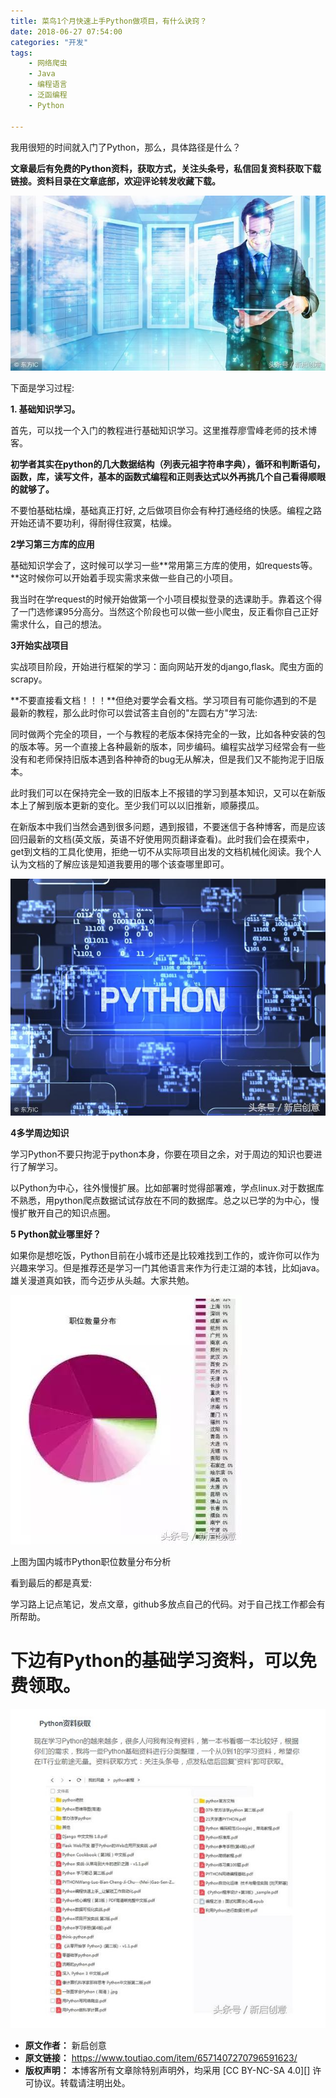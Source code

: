 ```yaml
---
title: 菜鸟1个月快速上手Python做项目，有什么诀窍？
date: 2018-06-27 07:54:00
categories: "开发"
tags:
	- 网络爬虫
	- Java
	- 编程语言
	- 泛函编程
	- Python

---
```


我用很短的时间就入门了Python，那么，具体路径是什么？

**文章最后有免费的Python资料，获取方式，关注头条号，私信回复资料获取下载链接。资料目录在文章底部，欢迎评论转发收藏下载。**

![菜鸟1个月快速上手Python做项目，有什么诀窍？][1_Python]

下面是学习过程:

**1. 基础知识学习。**

首先，可以找一个入门的教程进行基础知识学习。这里推荐廖雪峰老师的技术博客。

**初学者其实在python的几大数据结构（列表元祖字符串字典），循环和判断语句，函数，库，读写文件，基本的函数式编程和正则表达式以外再挑几个自己看得顺眼的就够了。**

不要怕基础枯燥，基础真正打好, 之后做项目你会有种打通经络的快感。编程之路开始还请不要功利，得耐得住寂寞，枯燥。

**2学习第三方库的应用**

基础知识学会了，这时候可以学习一些**常用第三方库的使用，如requests等。**这时候你可以开始着手现实需求来做一些自己的小项目。

我当时在学request的时候开始做第一个小项目模拟登录的选课助手。靠着这个得了一门选修课95分高分。当然这个阶段也可以做一些小爬虫，反正看你自己正好需求什么，自己的想法。

**3开始实战项目**

实战项目阶段，开始进行框架的学习：面向网站开发的django,flask。爬虫方面的scrapy。

**不要直接看文档！！！**但绝对要学会看文档。学习项目有可能你遇到的不是最新的教程，那么此时你可以尝试答主自创的"左圆右方"学习法:

同时做两个完全的项目，一个与教程的老版本保持完全的一致，比如各种安装的包的版本等。另一个直接上各种最新的版本，同步编码。编程实战学习经常会有一些没有和老师保持旧版本遇到各种神奇的bug无从解决，但是我们又不能拘泥于旧版本。

此时我们可以在保持完全一致的旧版本上不报错的学习到基本知识，又可以在新版本上了解到版本更新的变化。至少我们可以以旧推新，顺藤摸瓜。

在新版本中我们当然会遇到很多问题，遇到报错，不要迷信于各种博客，而是应该回归最新的文档(英文版，英语不好使用网页翻译查看)。此时我们会在摸索中，get到文档的工具化使用，拒绝一切不从实际项目出发的文档机械化阅读。我个人认为文档的了解应该是知道我要用的哪个该查哪里即可。

![菜鸟1个月快速上手Python做项目，有什么诀窍？][1_Python 1]

**4多学周边知识**

学习Python不要只拘泥于python本身，你要在项目之余，对于周边的知识也要进行了解学习。

以Python为中心，往外慢慢扩展。比如部署时觉得部署难，学点linux.对于数据库不熟悉，用python爬点数据试试存放在不同的数据库。总之以已学的为中心，慢慢扩散开自己的知识点圈。

**5 Python就业哪里好？**

如果你是想吃饭，Python目前在小城市还是比较难找到工作的，或许你可以作为兴趣来学习。但是推荐还是学习一门其他语言来作为行走江湖的本钱，比如java。雄关漫道真如铁，而今迈步从头越。大家共勉。

![菜鸟1个月快速上手Python做项目，有什么诀窍？][1_Python 2]

上图为国内城市Python职位数量分布分析

看到最后的都是真爱:

学习路上记点笔记，发点文章，github多放点自己的代码。对于自己找工作都会有所帮助。

# **下边有Python的基础学习资料，可以免费领取。** #

![菜鸟1个月快速上手Python做项目，有什么诀窍？][1_Python 3]


[1_Python]: static/resources/crawler/VZNQ-REQU-QARQ.jpg
[1_Python 1]: static/resources/crawler/VNR7-BRJQ-F7BY.jpg
[1_Python 2]: static/resources/crawler/ZQYY-ENYY-ZAMV.jpg
[1_Python 3]: static/resources/crawler/MNNI-QAFU-MMAR.jpg
 *  **原文作者：** 新启创意
 *  **原文链接：** https://www.toutiao.com/item/6571407270796591623/
 *  **版权声明：** 本博客所有文章除特别声明外，均采用 [CC BY-NC-SA 4.0][] 许可协议。转载请注明出处。
